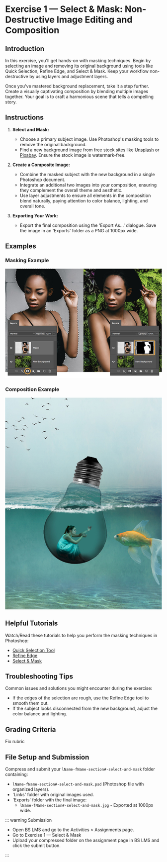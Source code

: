 # Exercise 1 — Select & Mask: Non-Destructive Image Editing and Composition

## Introduction

In this exercise, you'll get hands-on with masking techniques. Begin by selecting an image and removing its original background using tools like Quick Selection, Refine Edge, and Select & Mask. Keep your workflow non-destructive by using layers and adjustment layers.

Once you've mastered background replacement, take it a step further. Create a visually captivating composition by blending multiple images together. Your goal is to craft a harmonious scene that tells a compelling story.

## Instructions

1. **Select and Mask:**

   - Choose a primary subject image. Use Photoshop's masking tools to remove the original background.
   - Find a new background image from free stock sites like [Unsplash](https://unsplash.com/) or [Pixabay](https://pixabay.com). Ensure the stock image is watermark-free.

2. **Create a Composite Image:**

   - Combine the masked subject with the new background in a single Photoshop document.
   - Integrate an additional two images into your composition, ensuring they complement the overall theme and aesthetic.
   - Use layer adjustments to ensure all elements in the composition blend naturally, paying attention to color balance, lighting, and overall tone.

3. **Exporting Your Work:**
   - Export the final composition using the 'Export As...' dialogue. Save the image in an 'Exports' folder as a PNG at 1000px wide.

## Examples

### Masking Example

![Exercise example](./assets/replace-image-background-step-3.jpg)

### Composition Example

![Exercise example](./assets/ex1-example.jpg)

## Helpful Tutorials

Watch/Read these tutorials to help you perform the masking techniques in Photoshop:

- [Quick Selection Tool](https://helpx.adobe.com/ca/photoshop/how-to/use-quick-selection-tool.html)
- [Refine Edge](https://www.adobe.com/products/photoshop/refine-edge.html)
- [Select & Mask](https://www.adobe.com/products/photoshop/masking.html)

## Troubleshooting Tips

Common issues and solutions you might encounter during the exercise:

- If the edges of the selection are rough, use the Refine Edge tool to smooth them out.
- If the subject looks disconnected from the new background, adjust the color balance and lighting.

## Grading Criteria

Fix rubric

## File Setup and Submission

Compress and submit your `lName-fName-section#-select-and-mask` folder containing:

- `lName-fName-section#-select-and-mask.psd` (Photoshop file with organized layers).
- 'Links' folder with original images used.
- 'Exports' folder with the final image:
  - `lName-fName-section#-select-and-mask.jpg` - Exported at 1000px wide.

::: warning Submission

<Badge type="error" text="Due: Tuesday January 16th @9:00pm" />

- Open BS LMS and go to the Activities > Assignments page.
- Go to Exercise 1 — Select & Mask
- Upload your compressed folder on the assignment page in BS LMS and click the submit button.

:::
